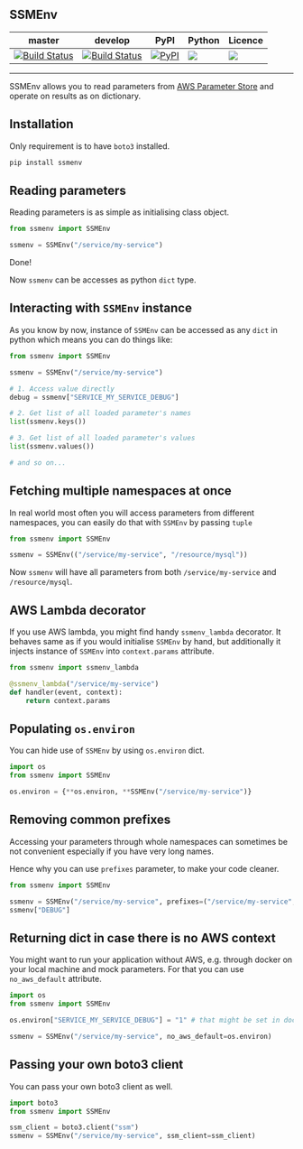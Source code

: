 SSMEnv
---
| master  | develop | PyPI | Python | Licence |
| --- | --- | --- | --- | --- |
| [![Build Status](https://travis-ci.org/whisller/ssmenv.svg?branch=master)](https://travis-ci.org/whisller/ssmenv)  | [![Build Status](https://travis-ci.org/whisller/ssmenv.svg?branch=develop)](https://travis-ci.org/whisller/ssmenv)  | [![PyPI](https://img.shields.io/pypi/v/ssmenv.svg)](https://pypi.org/project/ssmenv/) | ![](https://img.shields.io/pypi/pyversions/ssmenv.svg) | ![](https://img.shields.io/pypi/l/ssmenv.svg) |

---
SSMEnv allows you to read parameters from [AWS Parameter Store](https://docs.aws.amazon.com/systems-manager/latest/userguide/systems-manager-paramstore.html) and operate on results as on dictionary.

## Installation
Only requirement is to have `boto3` installed.
```bash
pip install ssmenv
```

## Reading parameters
Reading parameters is as simple as initialising class object.
```python
from ssmenv import SSMEnv

ssmenv = SSMEnv("/service/my-service")
```

Done!

Now `ssmenv` can be accesses as python `dict` type.

## Interacting with `SSMEnv` instance
As you know by now, instance of `SSMEnv` can be accessed as any `dict` in python which means you can do things like:
```python
from ssmenv import SSMEnv

ssmenv = SSMEnv("/service/my-service")

# 1. Access value directly
debug = ssmenv["SERVICE_MY_SERVICE_DEBUG"]

# 2. Get list of all loaded parameter's names
list(ssmenv.keys())

# 3. Get list of all loaded parameter's values
list(ssmenv.values())

# and so on...
```

## Fetching multiple namespaces at once
In real world most often you will access parameters from different namespaces, you can easily do that with `SSMEnv`
by passing `tuple`
```python
from ssmenv import SSMEnv

ssmenv = SSMEnv(("/service/my-service", "/resource/mysql"))
```
Now `ssmenv` will have all parameters from both `/service/my-service` and `/resource/mysql`.

## AWS Lambda decorator
If you use AWS lambda, you might find handy `ssmenv_lambda` decorator. It behaves same as if you would initialise `SSMEnv` by hand, but additionally it injects instance of `SSMEnv` into `context.params` attribute.

```python
from ssmenv import ssmenv_lambda

@ssmenv_lambda("/service/my-service")
def handler(event, context):
    return context.params
```

## Populating `os.environ`
You can hide use of `SSMEnv` by using `os.environ` dict.
```python
import os
from ssmenv import SSMEnv

os.environ = {**os.environ, **SSMEnv("/service/my-service")}
```

## Removing common prefixes
Accessing your parameters through whole namespaces can sometimes be not convenient
especially if you have very long names.

Hence why you can use `prefixes` parameter, to make your code cleaner.

 ```python
from ssmenv import SSMEnv

ssmenv = SSMEnv("/service/my-service", prefixes=("/service/my-service",))
ssmenv["DEBUG"]
```

## Returning dict in case there is no AWS context
You might want to run your application without AWS, e.g. through docker on your local machine and mock parameters.
For that you can use `no_aws_default` attribute.

```python
import os
from ssmenv import SSMEnv

os.environ["SERVICE_MY_SERVICE_DEBUG"] = "1" # that might be set in docker-compose

ssmenv = SSMEnv("/service/my-service", no_aws_default=os.environ)
```

## Passing your own boto3 client
You can pass your own boto3 client as well.
```python
import boto3
from ssmenv import SSMEnv

ssm_client = boto3.client("ssm")
ssmenv = SSMEnv("/service/my-service", ssm_client=ssm_client)
```
